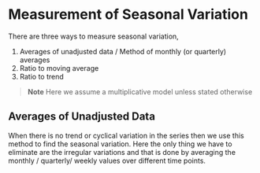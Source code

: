# Measurement of Seasonal Variation 
There are three ways to measure seasonal variation, 
1. Averages of unadjusted data / Method of monthly (or quarterly) averages
2. Ratio to moving average 
3. Ratio to trend 

> **Note**
> Here we assume a multiplicative model unless stated otherwise 

## Averages of Unadjusted Data
When there is no trend or cyclical variation in the series then we use this method to find the seasonal variation. Here the only thing we have to eliminate are the irregular variations and that is done by averaging the monthly / quarterly/ weekly values over different time points. 



